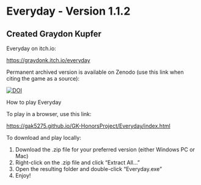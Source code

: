# Everyday - Version 1.1.2
## Created Graydon Kupfer

Everyday on itch.io:

https://graydonk.itch.io/everyday

Permanent archived version is available on Zenodo (use this link when citing the game as a source):

[![DOI](https://zenodo.org/badge/DOI/10.5281/zenodo.10892446.svg)](https://doi.org/10.5281/zenodo.10892446)

How to play Everyday

To play in a browser, use this link:

https://gak5275.github.io/GK-HonorsProject/Everyday/index.html

To download and play locally:
1. Download the .zip file for your preferred version (either Windows PC or Mac)
2. Right-click on the .zip file and click “Extract All…”
3. Open the resulting folder and double-click “Everyday.exe”
4. Enjoy!
